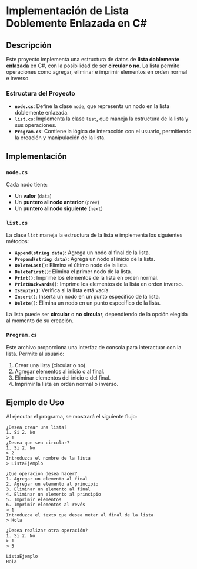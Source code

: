 # Implementación de Lista Doblemente Enlazada en C#

## Descripción
Este proyecto implementa una estructura de datos de **lista doblemente enlazada** en C#, con la posibilidad de ser **circular o no**. La lista permite operaciones como agregar, eliminar e imprimir elementos en orden normal e inverso.

### Estructura del Proyecto
- **`node.cs`**: Define la clase `node`, que representa un nodo en la lista doblemente enlazada.
- **`list.cs`**: Implementa la clase `list`, que maneja la estructura de la lista y sus operaciones.
- **`Program.cs`**: Contiene la lógica de interacción con el usuario, permitiendo la creación y manipulación de la lista.

## Implementación
### `node.cs`
Cada nodo tiene:
- Un **valor** (`data`)
- Un **puntero al nodo anterior** (`prev`)
- Un **puntero al nodo siguiente** (`next`)

### `list.cs`
La clase `list` maneja la estructura de la lista e implementa los siguientes métodos:
- **`Append(string data)`**: Agrega un nodo al final de la lista.
- **`Prepend(string data)`**: Agrega un nodo al inicio de la lista.
- **`DeleteLast()`**: Elimina el último nodo de la lista.
- **`DeleteFirst()`**: Elimina el primer nodo de la lista.
- **`Print()`**: Imprime los elementos de la lista en orden normal.
- **`PrintBackwards()`**: Imprime los elementos de la lista en orden inverso.
- **`IsEmpty()`**: Verifica si la lista está vacía.
- **`Insert()`**: Inserta un nodo en un punto especifico de la lista.
- **`Delete()`**: Elimina un nodo en un punto especifico de la lista.

La lista puede ser **circular** o **no circular**, dependiendo de la opción elegida al momento de su creación.

### `Program.cs`
Este archivo proporciona una interfaz de consola para interactuar con la lista. Permite al usuario:
1. Crear una lista (circular o no).
2. Agregar elementos al inicio o al final.
3. Eliminar elementos del inicio o del final.
4. Imprimir la lista en orden normal o inverso.

## Ejemplo de Uso
Al ejecutar el programa, se mostrará el siguiente flujo:

```plaintext
¿Desea crear una lista?
1. Si 2. No
> 1
¿Desea que sea circular?
1. Si 2. No
> 2
Introduzca el nombre de la lista
> ListaEjemplo

¿Que operacion desea hacer?
1. Agregar un elemento al final
2. Agregar un elemento al principio
3. Eliminar un elemento al final
4. Eliminar un elemento al principio
5. Imprimir elementos
6. Imprimir elementos al revés
> 1
Introduzca el texto que desea meter al final de la lista
> Hola

¿Desea realizar otra operación?
1. Si 2. No
> 1
> 5

ListaEjemplo
Hola
```
